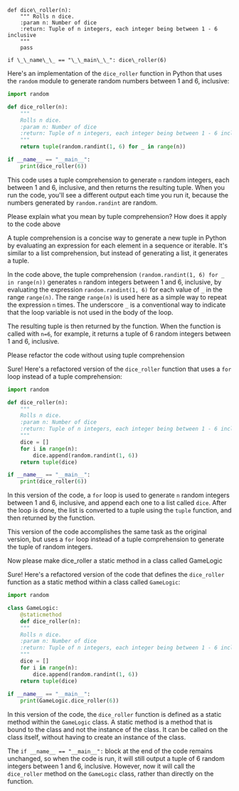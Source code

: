 ```
def dice\_roller(n): 
    """ Rolls n dice. 
    :param n: Number of dice 
    :return: Tuple of n integers, each integer being between 1 - 6 inclusive 
    """ 
    pass 

if \_\_name\_\_ == "\_\_main\_\_": dice\_roller(6)
```

Here's an implementation of the `dice_roller` function in Python that uses the `random` module to generate random numbers between 1 and 6, inclusive:

```python
import random  

def dice_roller(n):     
    """     
    Rolls n dice.     
    :param n: Number of dice     
    :return: Tuple of n integers, each integer being between 1 - 6 inclusive     
    """     
    return tuple(random.randint(1, 6) for _ in range(n))  

if __name__ == "__main__":     
    print(dice_roller(6))
```

This code uses a tuple comprehension to generate `n` random integers, each between 1 and 6, inclusive, and then returns the resulting tuple. When you run the code, you'll see a different output each time you run it, because the numbers generated by `random.randint` are random.

Please explain what you mean by tuple comprehension? How does it apply to the code above

A tuple comprehension is a concise way to generate a new tuple in Python by evaluating an expression for each element in a sequence or iterable. It's similar to a list comprehension, but instead of generating a list, it generates a tuple.

In the code above, the tuple comprehension `(random.randint(1, 6) for _ in range(n))` generates `n` random integers between 1 and 6, inclusive, by evaluating the expression `random.randint(1, 6)` for each value of `_` in the range `range(n)`. The range `range(n)` is used here as a simple way to repeat the expression `n` times. The underscore `_` is a conventional way to indicate that the loop variable is not used in the body of the loop.

The resulting tuple is then returned by the function. When the function is called with `n=6`, for example, it returns a tuple of 6 random integers between 1 and 6, inclusive.

Please refactor the code without using tuple comprehension

Sure! Here's a refactored version of the `dice_roller` function that uses a `for` loop instead of a tuple comprehension:

```python
import random  

def dice_roller(n):     
    """     
    Rolls n dice.     
    :param n: Number of dice     
    :return: Tuple of n integers, each integer being between 1 - 6 inclusive     
    """     
    dice = []     
    for i in range(n):         
        dice.append(random.randint(1, 6))     
    return tuple(dice)  

if __name__ == "__main__":     
    print(dice_roller(6))
```

In this version of the code, a `for` loop is used to generate `n` random integers between 1 and 6, inclusive, and append each one to a list called `dice`. After the loop is done, the list is converted to a tuple using the `tuple` function, and then returned by the function.

This version of the code accomplishes the same task as the original version, but uses a `for` loop instead of a tuple comprehension to generate the tuple of random integers.

Now please make dice\_roller a static method in a class called GameLogic

Sure! Here's a refactored version of the code that defines the `dice_roller` function as a static method within a class called `GameLogic`:

```python
import random  

class GameLogic:     
    @staticmethod     
    def dice_roller(n):         
    """         
    Rolls n dice.         
    :param n: Number of dice         
    :return: Tuple of n integers, each integer being between 1 - 6 inclusive         
    """         
    dice = []         
    for i in range(n):             
        dice.append(random.randint(1, 6))         
    return tuple(dice)  
    
if __name__ == "__main__":     
    print(GameLogic.dice_roller(6))
```

In this version of the code, the `dice_roller` function is defined as a static method within the `GameLogic` class. A static method is a method that is bound to the class and not the instance of the class. It can be called on the class itself, without having to create an instance of the class.

The `if __name__ == "__main__":` block at the end of the code remains unchanged, so when the code is run, it will still output a tuple of 6 random integers between 1 and 6, inclusive. However, now it will call the `dice_roller` method on the `GameLogic` class, rather than directly on the function.
